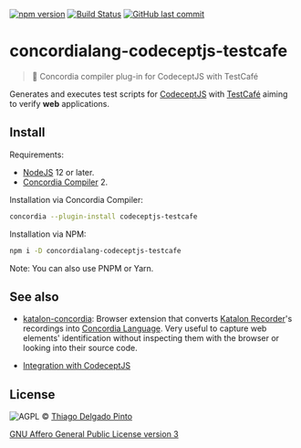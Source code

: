 [![npm version](https://img.shields.io/npm/v/concordialang-codeceptjs-testcafe.svg?style=for-the-badge&color=green)](https://badge.fury.io/js/concordialang-codeceptjs-testcafe)
[![Build Status](https://img.shields.io/github/workflow/status/thiagodp/concordialang-codeceptjs-testcafe/test?style=for-the-badge)](https://github.com/thiagodp/concordialang-codeceptjs-testcafe/actions)
[![GitHub last commit](https://img.shields.io/github/last-commit/thiagodp/concordialang-codeceptjs-testcafe.svg?style=for-the-badge)](https://github.com/thiagodp/concordialang-codeceptjs-testcafe/releases)

# concordialang-codeceptjs-testcafe

> 🔌 Concordia compiler plug-in for CodeceptJS with TestCafé

Generates and executes test scripts for [CodeceptJS](https://codecept.io) with [TestCafé](https://devexpress.github.io/testcafe) aiming to verify **web** applications.


## Install

Requirements:
- [NodeJS](https://nodejs.org/) 12 or later.
- [Concordia Compiler](https://concordialang.org) 2.

Installation via Concordia Compiler:

```bash
concordia --plugin-install codeceptjs-testcafe
```

Installation via NPM:

```bash
npm i -D concordialang-codeceptjs-testcafe
```

Note: You can also use PNPM or Yarn.

## See also

- [katalon-concordia](https://github.com/thiagodp/katalon-concordia): Browser extension that converts [Katalon Recorder](https://chrome.google.com/webstore/detail/katalon-recorder-selenium/ljdobmomdgdljniojadhoplhkpialdid)'s recordings into [Concordia Language](https://concordialang.org). Very useful to capture web elements' identification without inspecting them with the browser or looking into their source code.

- [Integration with CodeceptJS](https://github.com/thiagodp/concordialang-codeceptjs-core#documentation)

## License

![AGPL](https://www.gnu.org/graphics/agplv3-88x31.png) © [Thiago Delgado Pinto](https://github.com/thiagodp)

[GNU Affero General Public License version 3](LICENSE.txt)
